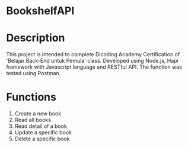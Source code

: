 # BookshelfAPI
# Description
This project is intended to complete Dicoding Academy Certification of 'Belajar Back-End untuk Pemula' class. Developed using Node.js, Hapi framework with Javascript language and RESTful API. The function was tested using Postman.

# Functions
1. Create a new book
2. Read all books
3. Read detail of a book
4. Update a specific book
5. Delete a specific book
